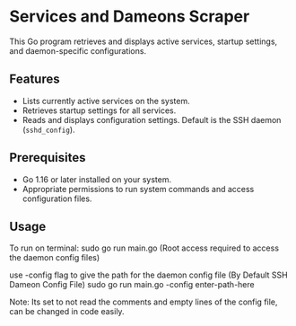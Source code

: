# Services and Dameons Scraper

This Go program retrieves and displays active services, startup settings, and daemon-specific configurations.

## Features

- Lists currently active services on the system.
- Retrieves startup settings for all services.
- Reads and displays configuration settings. Default is the SSH daemon (`sshd_config`).

## Prerequisites

- Go 1.16 or later installed on your system.
- Appropriate permissions to run system commands and access configuration files.

## Usage
To run on terminal: 
sudo go run main.go  (Root access required to access the daemon config files)

use -config flag to give the path for the daemon config file (By Default SSH Dameon Config File)
sudo go run main.go -config enter-path-here

Note: Its set to not read the comments and empty lines of the config file, can be changed in code easily. 